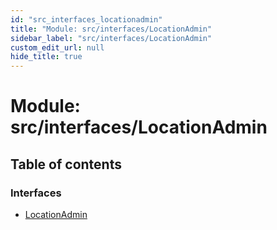 ```yaml
---
id: "src_interfaces_locationadmin"
title: "Module: src/interfaces/LocationAdmin"
sidebar_label: "src/interfaces/LocationAdmin"
custom_edit_url: null
hide_title: true
---
```


# Module: src/interfaces/LocationAdmin

## Table of contents

### Interfaces

- [LocationAdmin](../interfaces/src_interfaces_locationadmin.locationadmin.md)

